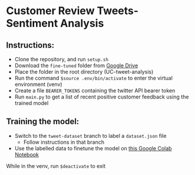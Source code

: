 # Customer Review Tweets- Sentiment Analysis

## Instructions:
- Clone the repository, and run `setup.sh`
- Download the `fine-tuned` folder from [Google Drive](https://drive.google.com/drive/folders/1vrExQD1agn4wjpkA0KsdNmiAf1dz3zNO?usp=sharing)
- Place the folder in the root directory (UC-tweet-analysis)
- Run the command `$source .env/bin/activate` to enter the virtual environment (venv)
- Create a file `BEARER_TOKENS` containing the twitter API bearer token
- Run `main.py` to get a list of recent positive customer feedback using the trained model

## Training the model:
- Switch to the `tweet-dataset` branch to label a `dataset.json` file
  - Follow instructions in that branch
- Use the labelled data to finetune the model on [this Google Colab Notebook](https://colab.research.google.com/drive/1IelmuVWJepjTeqKm1ol7knojs0Vhr9Po?usp=sharing)

While in the venv, run `$deactivate` to exit
